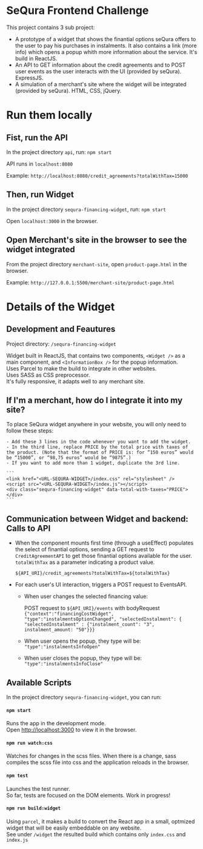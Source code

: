 # SeQura Frontend Challenge

This project contains 3 sub project:

- A prototype of a widget that shows the finantial options seQura offers to the user to pay his purchases in instalments. It also contains a link (more info) which opens a popup whith more information about the service. It's build in ReactJS.
- An API to GET information about the credit agreements and to POST user events as the user interacts with the UI (provided by seQura). ExpressJS.
- A simulation of a merchant's site where the widget will be integrated (provided by seQura). HTML, CSS, jQuery.


# Run them locally

## Fist, run the API

In the project directory `api`, run: `npm start`

API runs in `localhost:8080`

Example: `http://localhost:8080/credit_agreements?totalWithTax=15000`

## Then, run Widget

In the project directory `sequra-financing-widget`, run: `npm start`

Open `localhost:3000` in the browser. 

## Open Merchant's site in the browser to see the widget integrated

From the project directory `merchant-site`, open `product-page.html` in the browser.

Example: `http://127.0.0.1:5500/merchant-site/product-page.html`


# Details of the Widget

## Development and Feautures

Project directory: `/sequra-financing-widget`  

Widget built in ReactJS, that contains two components, `<Widget />` as a main component, and `<InformationBox />` for the popup information.  
Uses Parcel to make the build to integrate in other websites.   
Uses SASS as CSS preprocessor.  
It's fully responsive, it adapts well to any merchant site.  

## If I'm a merchant, how do I integrate it into my site?

To place SeQura widget anywhere in your website, you will only need to follow these steps:

    - Add these 3 lines in the code whenever you want to add the widget. 
    - In the third line, replace PRICE by the total price with taxes of the product. (Note that the format of PRICE is: for “150 euros” would be “15000”, or “98,75 euros” would be “9875”.)
    - If you want to add more than 1 widget, duplicate the 3rd line.

    ```
    <link href="<URL-SEQURA-WIDGET>/index.css" rel="stylesheet" />
    <script src="<URL-SEQURA-WIDGET>/index.js"></script>
    <div class="sequra-financing-widget" data-total-with-taxes="PRICE"></div>
    ```

## Communication between Widget and backend: Calls to API

- When the component mounts first time (through a useEffect) populates the select of finantial options, sending a GET request to ```CreditAgreementAPI``` to get those finantial options available for the user. ```totalWithTax``` as a parameter indicating a product value.

    ```${API_URI}/credit_agreements?totalWithTax=${totalWithTax}```

- For each user's UI interaction, triggers a POST request to EventsAPI.
    - When user changes the selected financing value:

        POST request to ```${API_URI}/events```
        with bodyRequest ```{"context":"financingCostWidget", "type":"instalmentsOptionChanged", "selectedInstalment": { "selectedInstalment" : {"instalment_count": "3", instalment_amount: "50"}}}```

    - When user opens the popup, they type will be: ```"type":"instalmentsInfoOpen"```

    - When user closes the popup, they type will be: ```"type":"instalmentsInfoClose"```


## Available Scripts

In the project directory `sequra-financing-widget`, you can run:

#### `npm start`

Runs the app in the development mode.\
Open [http://localhost:3000](http://localhost:3000) to view it in the browser.

#### `npm run watch:css`

Watches for changes in the scss files. When there is a change, sass compiles the scss file into css and the application reloads in the browser. 

#### `npm test`

Launches the test runner.  
So far, tests are focused on the DOM elements. Work in progress!  

#### `npm run build:widget`

Using `parcel`, it makes a build to convert the React app in a small, optmized widget that will be easily embeddable on any website.\
See under `/widget` the resulted build which contains only `index.css` and `index.js`

